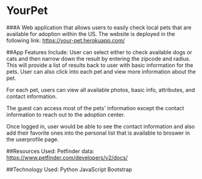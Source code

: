 # YourPet

###A Web application that allows users to easily check local pets that are available for adoption within the US. The website is deployed in the following link: https://your-pet.herokuapp.com/ 

##App Features Include:
User can select either to check available dogs or cats and then narrow down the result by entering the zipcode and radius.
This will provide a list of results back to user with basic information for the pets. User can also click into each pet and view more information about the pet.

For each pet, users can view all available photos, basic info, attributes, and contact information. 

The guest can access most of the pets' information except the contact information to reach out to the adoption center. 

Once logged in, user would be able to see the contact information and also add their favorite ones into the personal list that is available to broswer in the userprofile page.

##Resources Used:
Petfinder data: https://www.petfinder.com/developers/v2/docs/

##Technology Used:
Python
JavaScript
Bootstrap

